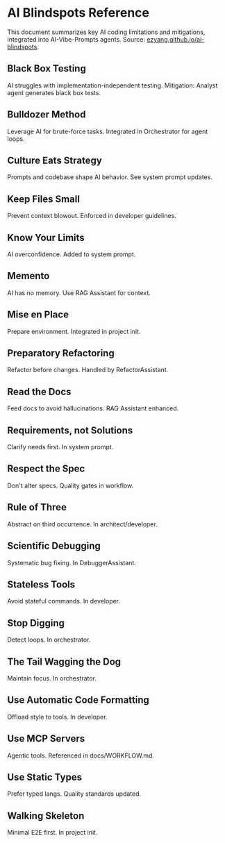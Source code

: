 # AI Blindspots Reference

This document summarizes key AI coding limitations and mitigations, integrated into AI-Vibe-Prompts agents. Source: [ezyang.github.io/ai-blindspots](https://ezyang.github.io/ai-blindspots).

## Black Box Testing
AI struggles with implementation-independent testing. Mitigation: Analyst agent generates black box tests.

## Bulldozer Method
Leverage AI for brute-force tasks. Integrated in Orchestrator for agent loops.

## Culture Eats Strategy
Prompts and codebase shape AI behavior. See system prompt updates.

## Keep Files Small
Prevent context blowout. Enforced in developer guidelines.

## Know Your Limits
AI overconfidence. Added to system prompt.

## Memento
AI has no memory. Use RAG Assistant for context.

## Mise en Place
Prepare environment. Integrated in project init.

## Preparatory Refactoring
Refactor before changes. Handled by RefactorAssistant.

## Read the Docs
Feed docs to avoid hallucinations. RAG Assistant enhanced.

## Requirements, not Solutions
Clarify needs first. In system prompt.

## Respect the Spec
Don't alter specs. Quality gates in workflow.

## Rule of Three
Abstract on third occurrence. In architect/developer.

## Scientific Debugging
Systematic bug fixing. In DebuggerAssistant.

## Stateless Tools
Avoid stateful commands. In developer.

## Stop Digging
Detect loops. In orchestrator.

## The Tail Wagging the Dog
Maintain focus. In orchestrator.

## Use Automatic Code Formatting
Offload style to tools. In developer.

## Use MCP Servers
Agentic tools. Referenced in docs/WORKFLOW.md.

## Use Static Types
Prefer typed langs. Quality standards updated.

## Walking Skeleton
Minimal E2E first. In project init. 